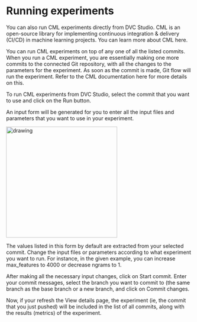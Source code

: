 # Running experiments

You can also run CML experiments directly from DVC Studio. CML is an open-source
library for implementing continuous integration & delivery (CI/CD) in machine
learning projects. You can learn more about CML here.

You can run CML experiments on top of any one of all the listed commits. When
you run a CML experiment, you are essentially making one more commits to the
connected Git repository, with all the changes to the parameters for the
experiment. As soon as the commit is made, Git flow will run the experiment.
Refer to the CML documentation here for more details on this.

To run CML experiments from DVC Studio, select the commit that you want to use
and click on the Run button.

An input form will be generated for you to enter all the input files and
parameters that you want to use in your experiment.

<img src="/img/studio/cml.png" alt="drawing" width="300"/>

The values listed in this form by default are extracted from your selected
commit. Change the input files or parameters according to what experiment you
want to run. For instance, in the given example, you can increase max_features
to 4000 or decrease ngrams to 1.

After making all the necessary input changes, click on Start commit. Enter your
commit messages, select the branch you want to commit to (the same branch as the
base branch or a new branch, and click on Commit changes.

Now, if your refresh the View details page, the experiment (ie, the commit that
you just pushed) will be included in the list of all commits, along with the
results (metrics) of the experiment.
